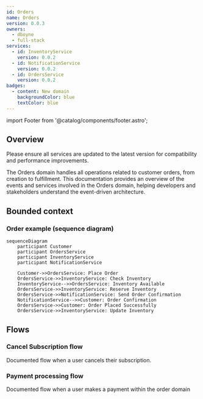```yaml
---
id: Orders
name: Orders
version: 0.0.3
owners:
  - dboyne
  - full-stack
services:
  - id: InventoryService
    version: 0.0.2
  - id: NotificationService
    version: 0.0.2
  - id: OrdersService
    version: 0.0.2
badges:
  - content: New domain
    backgroundColor: blue
    textColor: blue
---
```


import Footer from '@catalog/components/footer.astro';

## Overview

<Admonition type="warning">Please ensure all services are updated to the latest version for compatibility and performance improvements.</Admonition>

The Orders domain handles all operations related to customer orders, from creation to fulfillment. This documentation provides an overview of the events and services involved in the Orders domain, helping developers and stakeholders understand the event-driven architecture.

<Tiles >
    <Tile icon="UserGroupIcon" href="/docs/teams/full-stack" title="Contact the team" description="Any questions? Feel free to contact the owners" />
    <Tile icon="RectangleGroupIcon" href={`/visualiser/domains/${frontmatter.id}/${frontmatter.version}`} title={`${frontmatter.services.length} services are in this domain`} description="This service sends messages to downstream consumers" />
</Tiles>

## Bounded context

<NodeGraph />

### Order example (sequence diagram)

```mermaid
sequenceDiagram
    participant Customer
    participant OrdersService
    participant InventoryService
    participant NotificationService

    Customer->>OrdersService: Place Order
    OrdersService->>InventoryService: Check Inventory
    InventoryService-->>OrdersService: Inventory Available
    OrdersService->>InventoryService: Reserve Inventory
    OrdersService->>NotificationService: Send Order Confirmation
    NotificationService-->>Customer: Order Confirmation
    OrdersService->>Customer: Order Placed Successfully
    OrdersService->>InventoryService: Update Inventory
```

## Flows

### Cancel Subscription flow

Documented flow when a user cancels their subscription.

<Flow id="CancelSubscription" version="latest" includeKey={false} />

### Payment processing flow

Documented flow when a user makes a payment within the order domain

<Flow id="PaymentFlow" version="latest" includeKey={false} />

<Footer />
